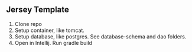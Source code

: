## Jersey Template 

1. Clone repo
2. Setup container, like tomcat.
3. Setup database, like postgres. See database-schema and dao folders.
4. Open in Intellij. Run gradle build

